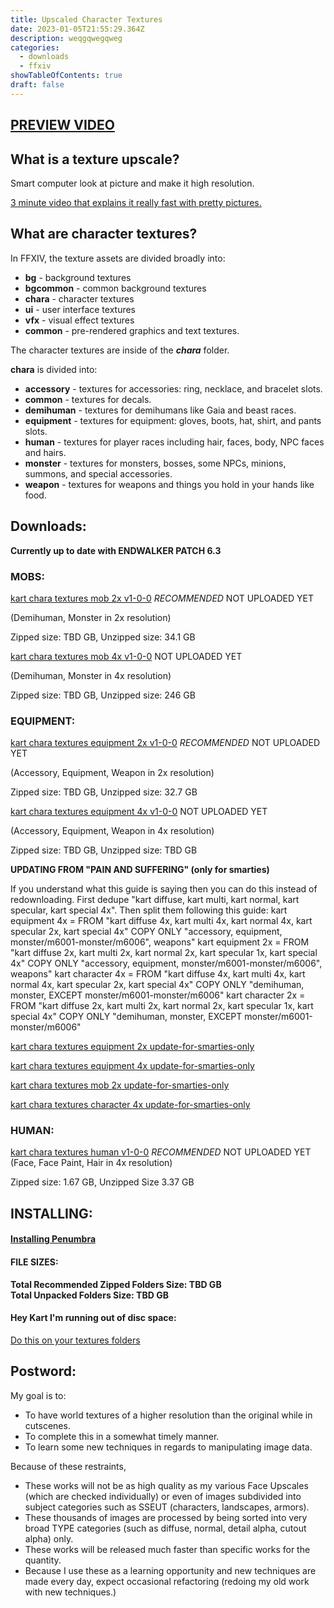 ```yaml
---
title: Upscaled Character Textures
date: 2023-01-05T21:55:29.364Z
description: weqgqwegqweg
categories:
  - downloads
  - ffxiv
showTableOfContents: true
draft: false
---
```

## **[PREVIEW VIDEO](https://www.youtube.com/watch?v=M1_HPTJpZvk)**

## **What is a texture upscale?**

Smart computer look at picture and make it high resolution.

[3 minute video that explains it really fast with pretty pictures.](https://www.youtube.com/watch?v=Fix6u4pksrg)

## **What are character textures?**

 In FFXIV, the texture assets are divided broadly into:

-   **bg** - background textures
-   **bgcommon** - common background textures
-   **chara** - character textures
-   **ui** - user interface textures
-   **vfx** - visual effect textures
-   **common** - pre-rendered graphics and text textures.

The character textures are inside of the ***chara*** folder.

**chara** is divided into:

-   **accessory** - textures for accessories: ring, necklace, and bracelet slots.
-   **common** - textures for decals.
-   **demihuman** - textures for demihumans like Gaia and beast races.
-   **equipment** - textures for equipment: gloves, boots, hat, shirt, and pants slots.
-   **human** - textures for player races including hair, faces, body, NPC faces and hairs.
-   **monster** - textures for monsters, bosses, some NPCs, minions, summons, and special accessories.
-   **weapon** - textures for weapons and things you hold in your hands like food.

## Downloads:

**Currently up to date with ENDWALKER PATCH 6.3**

### **MOBS:**

[kart chara textures mob 2x v1-0-0](https://downloads.kartoffels.club/kart%20chara%20textures%20mob%202x%20v1-0-0.7z "https://downloads.kartoffels.club/kart%20chara%20textures%20mob%202x%20v1-0-0.7z") *RECOMMENDED*  NOT UPLOADED YET

(Demihuman, Monster in 2x resolution)

Zipped size: TBD GB, Unzipped size: 34.1 GB

[kart chara textures mob 4x v1-0-0](https://downloads.kartoffels.club/kart%20chara%20textures%20mob%204x%20v1-0-0.7z "https://downloads.kartoffels.club/kart%20chara%20textures%20mob%204x%20v1-0-0.7z") NOT UPLOADED YET

(Demihuman, Monster in 4x resolution)

Zipped size: TBD GB, Unzipped size: 246 GB

### **EQUIPMENT:**

[kart chara textures equipment 2x v1-0-0](https://downloads.kartoffels.club/kart%20chara%20textures%20equipment%202x%20v1-0-0 "https://downloads.kartoffels.club/kart%20chara%20textures%20equipment%202x%20v1-0-0") *RECOMMENDED*  NOT UPLOADED YET

(Accessory, Equipment, Weapon in 2x resolution)

Zipped size: TBD GB, Unzipped size: 32.7 GB

[kart chara textures equipment 4x v1-0-0](https://downloads.kartoffels.club/kart%20chara%20textures%20equipment%204x%20v1-0-0 "https://downloads.kartoffels.club/kart%20chara%20textures%20equipment%204x%20v1-0-0")  NOT UPLOADED YET

(Accessory, Equipment, Weapon in 4x resolution)

Zipped size: TBD GB, Unzipped size: TBD GB

**UPDATING FROM "PAIN AND SUFFERING" (only for smarties)**

If you understand what this guide is saying then you can do this instead of redownloading.
First dedupe "kart diffuse, kart multi, kart normal, kart specular, kart special 4x".
Then split them following this guide:
 kart equipment 4x = FROM "kart diffuse 4x, kart multi 4x, kart normal 4x, kart specular 2x, kart special 4x" COPY ONLY "accessory, equipment, monster/m6001-monster/m6006", weapons"
 kart equipment 2x = FROM "kart diffuse 2x, kart multi 2x, kart normal 2x, kart specular 1x, kart special 4x" COPY ONLY "accessory, equipment, monster/m6001-monster/m6006", weapons"
 kart character 4x = FROM  "kart diffuse 4x, kart multi 4x, kart normal 4x, kart specular 2x, kart special 4x" COPY ONLY "demihuman, monster, EXCEPT monster/m6001-monster/m6006" 
 kart character 2x = FROM "kart diffuse 2x, kart multi 2x, kart normal 2x, kart specular 1x, kart special 4x" COPY ONLY "demihuman, monster, EXCEPT monster/m6001-monster/m6006"

[kart chara textures equipment 2x update-for-smarties-only](https://downloads.kartoffels.club/kart%20chara%20textures%20equipment%202x%20update-for-smarties-only "https://downloads.kartoffels.club/kart%20chara%20textures%20equipment%202x%20update-for-smarties-onlyz")

[kart chara textures equipment 4x update-for-smarties-only](https://downloads.kartoffels.club/kart%20chara%20textures%20equipment%204x%20update-for-smarties-only "https://downloads.kartoffels.club/kart%20chara%20textures%20equipment%204x%20update-for-smarties-only")

[kart chara textures mob 2x update-for-smarties-only](https://downloads.kartoffels.club/kart%20chara%20textures%20mob%202x%20update-for-smarties-only "https://downloads.kartoffels.club/kart%20chara%20textures%20mob%202x%20update-for-smarties-only")

[kart chara textures character 4x update-for-smarties-only](https://downloads.kartoffels.club/kart%20chara%20textures%20mob%204x%20update-for-smarties-only "https://downloads.kartoffels.club/kart%20chara%20textures%20mob%204x%20update-for-smarties-only")

### **HUMAN**:

[kart chara textures human v1-0-0](https://downloads.kartoffels.club/kart%20chara%20textures%20human%20v1-0-0 "https://downloads.kartoffels.club/kart%20chara%20textures%20human%20v1-0-0") *RECOMMENDED* NOT UPLOADED YET
(Face, Face Paint, Hair in 4x resolution)

Zipped size: 1.67 GB, Unzipped Size 3.37 GB

## INSTALLING:

#### **[Installing Penumbra](https://reniguide.info/#installpenumbra)**

#### **FILE SIZES:**

**Total Recommended Zipped Folders Size: TBD GB**  
**Total Unpacked Folders Size: TBD GB**

#### **Hey Kart I'm running out of disc space:**

[Do this on your textures folders](https://www.windowscentral.com/how-enable-file-compression-windows-11#compress_ntfs_file_windows11)


## **Postword**:

My goal is to:

-   To have world textures of a higher resolution than the original while in cutscenes.
-   To complete this in a somewhat timely manner.
-   To learn some new techniques in regards to manipulating image data.

Because of these restraints,

-   These works will not be as high quality as my various Face Upscales (which are checked individually) or even of images subdivided into subject categories such as SSEUT (characters, landscapes, armors).
-   These thousands of images are processed by being sorted into very broad TYPE categories (such as diffuse, normal, detail alpha, cutout alpha) only.
-   These works will be released much faster than specific works for the quantity.
-   Because I use these as a learning opportunity and new techniques are made every day, expect occasional refactoring (redoing my old work with new techniques.)